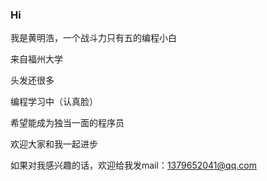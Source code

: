 ### Hi
我是黄明浩，一个战斗力只有五的编程小白<br>

来自福州大学<br>

头发还很多<br>

编程学习中（认真脸）<br>

希望能成为独当一面的程序员<br>

欢迎大家和我一起进步<br>

如果对我感兴趣的话，欢迎给我发mail：1379652041@qq.com<br>
